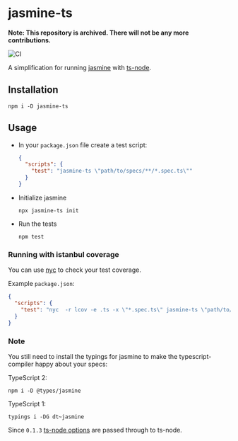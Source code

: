 # jasmine-ts

**Note: This repository is archived. There will not be any more contributions.**

![CI](https://github.com/svi3c/jasmine-ts/workflows/Node.js%20CI/badge.svg)

A simplification for running [jasmine](https://www.npmjs.com/package/jasmine) with
[ts-node](https://github.com/TypeStrong/ts-node).

## Installation

```
npm i -D jasmine-ts
```

## Usage

* In your `package.json` file create a test script:

  ```json
  {
    "scripts": {
      "test": "jasmine-ts \"path/to/specs/**/*.spec.ts\""
    }
  }
  ```
* Initialize jasmine

  ```
  npx jasmine-ts init
  ```

* Run the tests

  ```
  npm test
  ```
  
### Running with istanbul coverage

You can use [nyc](https://github.com/istanbuljs/nyc) to check your test coverage.

Example `package.json`:
```json
{
  "scripts": {
    "test": "nyc  -r lcov -e .ts -x \"*.spec.ts\" jasmine-ts \"path/to/specs/**/*.spec.ts\""
  }
}
```

### Note

You still need to install the typings for jasmine to make the typescript-compiler happy about your specs:

TypeScript 2:
```
npm i -D @types/jasmine
```

TypeScript 1:
```
typings i -DG dt~jasmine
```

Since `0.1.3` [ts-node options](https://www.npmjs.com/package/ts-node#configuration-options) are passed through to ts-node.
